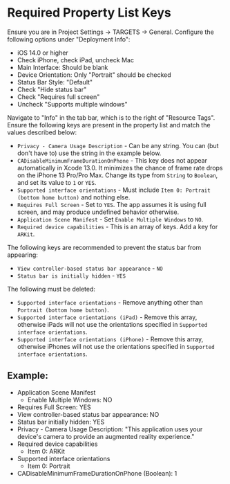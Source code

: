 # Required Property List Keys

Ensure you are in Project Settings -> TARGETS -> General. Configure the following options under "Deployment Info":
- iOS 14.0 or higher
- Check iPhone, check iPad, uncheck Mac
- Main Interface: Should be blank
- Device Orientation: Only "Portrait" should be checked
- Status Bar Style: "Default"
- Check "Hide status bar"
- Check "Requires full screen"
- Uncheck "Supports multiple windows"

Navigate to "Info" in the tab bar, which is to the right of "Resource Tags". Ensure the following keys are present in the property list and match the values described below:
- `Privacy - Camera Usage Description` - Can be any string. You can (but don't have to) use the string in the example below.
- `CADisableMinimumFrameDurationOnPhone` - This key does not appear automatically in Xcode 13.0. It minimizes the chance of frame rate drops on the iPhone 13 Pro/Pro Max. Change its type from `String` to `Boolean`, and set its value to `1` or `YES`.
- `Supported interface orientations` - Must include `Item 0: Portrait (bottom home button)` and nothing else.
- `Requires Full Screen` - Set to `YES`. The app assumes it is using full screen, and may produce undefined behavior otherwise.
- `Application Scene Manifest` - Set `Enable Multiple Windows` to `NO`.
- `Required device capabilities` - This is an array of keys. Add a key for `ARKit`.

The following keys are recommended to prevent the status bar from appearing:
- `View controller-based status bar appearance` - `NO`
- `Status bar is initially hidden` - `YES`

The following must be deleted:
- `Supported interface orientations` - Remove anything other than `Portrait (bottom home button)`.
- `Supported interface orientations (iPad)` - Remove this array, otherwise iPads will not use the orientations specified in `Supported interface orientations`.
- `Supported interface orientations (iPhone)` - Remove this array, otherwise iPhones will not use the orientations specified in `Supported interface orientations`.

## Example:
- Application Scene Manifest
    - Enable Multiple Windows: NO
- Requires Full Screen: YES
- View controller-based status bar appearance: NO
- Status bar initially hidden: YES
- Privacy - Camera Usage Description: "This application uses your device's camera to provide an augmented reality experience."
- Required device capabilities
    - Item 0: ARKit
- Supported interface orientations
    - Item 0: Portrait
- CADisableMinimumFrameDurationOnPhone (Boolean): 1

